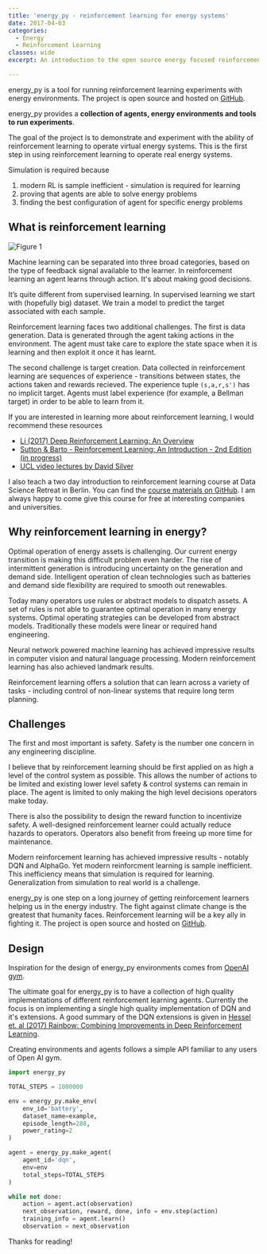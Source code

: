```yaml
---
title: 'energy_py - reinforcement learning for energy systems'
date: 2017-04-03
categories:
  - Energy
  - Reinforcement Learning
classes: wide
excerpt: An introduction to the open source energy focused reinforcement learning library energy_py.

---
```


energy_py is a tool for running reinforcement learning experiments with energy environments.  The project is open source and hosted on [GitHub](https://github.com/ADGEfficiency/energy_py).

energy_py provides a **collection of agents, energy environments and tools to run experiments**.

The goal of the project is to demonstrate and experiment with the ability of reinforcement learning to operate virtual energy systems.  This is the first step in using reinforcement learning to operate real energy systems.

Simulation is required because

1. modern RL is sample inefficient - simulation is required for learning
2. proving that agents are able to solve energy problems
3. finding the best configuration of agent for specific energy problems

## What is reinforcement learning

![Figure 1]({{"/assets/energy_py/sl_usl_rl.png"}})

Machine learning can be separated into three broad categories, based on the type of feedback signal available to the learner.  In reinforcement learning an agent learns through action.  It's about making good decisions.  

It’s quite different from supervised learning. In supervised learning we start with (hopefully big) dataset.  We train a model to predict the target associated with each sample.

Reinforcement learning faces two additional challenges.  The first is data generation.  Data is generated through the agent taking actions in the environment.  The agent must take care to explore the state space when it is learning and then exploit it once it has learnt.

The second challenge is target creation.  Data collected in reinforcement learning are sequences of experience - transitions between states, the actions taken and rewards recieved.  The experience tuple `(s,a,r,s')` has no implicit target.  Agents must label experience (for example, a Bellman target) in order to be able to learn from it.

If you are interested in learning more about reinforcement learning, I would recommend these resources

- [Li (2017) Deep Reinforcement Learning: An Overview](https://arxiv.org/pdf/1701.07274.pdf)
- [Sutton & Barto - Reinforcement Learning: An Introduction - 2nd Edition (in progress)](http://people.inf.elte.hu/lorincz/Files/RL_2006/SuttonBook.pdf)
- [UCL video lectures by David Silver](http://www0.cs.ucl.ac.uk/staff/d.silver/web/Teaching.html)

I also teach a two day introduction to reinforcement learning course at Data Science Retreat in Berlin.  You can find the [course materials on GitHub](https://github.com/ADGEfficiency/dsr_rl).  I am always happy to come give this course for free at interesting companies and universities.

## Why reinforcement learning in energy?

Optimal operation of energy assets is challenging. Our current energy transition is making this difficult problem even harder.  The rise of intermittent generation is introducing uncertainty on the generation and demand side.  Intelligent operation of clean technologies such as batteries and demand side flexibility are required to smooth out renewables.

Today many operators use rules or abstract models to dispatch assets. A set of rules is not able to guarantee optimal operation in many energy systems.  Optimal operating strategies can be developed from abstract models.   Traditionally these models were linear or required hand engineering.

Neural network powered machine learning has achieved impressive results in computer vision and natural language processing.  Modern reinforcement learning has also achieved landmark results.

Reinforcement learning offers a solution that can learn across a variety of tasks - including control of non-linear systems that require long term planning.  

## Challenges

The first and most important is safety. Safety is the number one concern in any engineering discipline.

I believe that by reinforcement learning should be first applied on as high a level of the control system as possible. This allows the number of actions to be limited and existing lower level safety & control systems can remain in place. The agent is limited to only making the high level decisions operators make today.

There is also the possibility to design the reward function to incentivize safety. A well-designed reinforcement learner could actually reduce hazards to operators. Operators also benefit from freeing up more time for maintenance.

Modern reinforcement learning has achieved impressive results - notably DQN and AlphaGo.  Yet modern reinforcment learning is sample inefficient.  This inefficiency means that simulation is required for learning.  Generalization from simulation to real world is a challenge.

energy_py is one step on a long journey of getting reinforcement learners helping us in the energy industry. The fight against climate change is the greatest that humanity faces. Reinforcement learning will be a key ally in fighting it. The project is open source and hosted on [GitHub](https://github.com/ADGEfficiency/energy_py).

## Design 

Inspiration for the design of energy_py environments comes from [OpenAI gym](https://github.com/openai/gym).

The ultimate goal for energy_py is to have a collection of high quality implementations of different reinforcement
learning agents.  Currently the focus is on implementing a single high quality implementation of DQN and it's
extensions.  A good summary of the DQN extensions is given in [Hessel et. al (2017) Rainbow: Combining Improvements in Deep Reinforcement Learning](https://arxiv.org/pdf/1710.02298.pdf).

Creating environments and agents follows a simple API familiar to any users of Open AI gym.

```python
import energy_py

TOTAL_STEPS = 1000000

env = energy_py.make_env(
    env_id='battery',
    dataset_name=example,
    episode_length=288,
    power_rating=2
)

agent = energy_py.make_agent(
    agent_id='dqn',
    env=env
    total_steps=TOTAL_STEPS
)

while not done:
    action = agent.act(observation)
    next_observation, reward, done, info = env.step(action)
    training_info = agent.learn()
    observation = next_observation
```

Thanks for reading!
